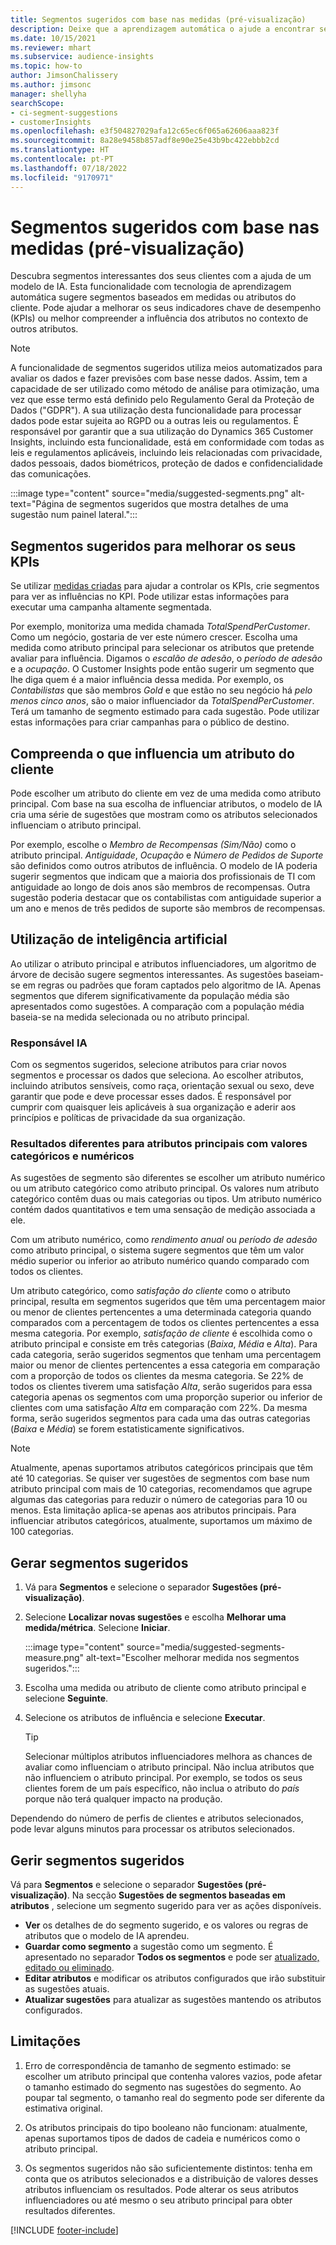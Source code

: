 ```yaml
---
title: Segmentos sugeridos com base nas medidas (pré-visualização)
description: Deixe que a aprendizagem automática o ajude a encontrar segmentos novos e interessantes com base nos atributos do cliente.
ms.date: 10/15/2021
ms.reviewer: mhart
ms.subservice: audience-insights
ms.topic: how-to
author: JimsonChalissery
ms.author: jimsonc
manager: shellyha
searchScope:
- ci-segment-suggestions
- customerInsights
ms.openlocfilehash: e3f504827029afa12c65ec6f065a62606aaa823f
ms.sourcegitcommit: 8a28e9458b857adf8e90e25e43b9bc422ebbb2cd
ms.translationtype: HT
ms.contentlocale: pt-PT
ms.lasthandoff: 07/18/2022
ms.locfileid: "9170971"
---
```

# <a name="suggested-segments-based-on-measures-preview"></a>Segmentos sugeridos com base nas medidas (pré-visualização)

Descubra segmentos interessantes dos seus clientes com a ajuda de um modelo de IA. Esta funcionalidade com tecnologia de aprendizagem automática sugere segmentos baseados em medidas ou atributos do cliente. Pode ajudar a melhorar os seus indicadores chave de desempenho (KPIs) ou melhor compreender a influência dos atributos no contexto de outros atributos.

> [!NOTE]
> A funcionalidade de segmentos sugeridos utiliza meios automatizados para avaliar os dados e fazer previsões com base nesse dados. Assim, tem a capacidade de ser utilizado como método de análise para otimização, uma vez que esse termo está definido pelo Regulamento Geral da Proteção de Dados ("GDPR"). A sua utilização desta funcionalidade para processar dados pode estar sujeita ao RGPD ou a outras leis ou regulamentos. É responsável por garantir que a sua utilização do Dynamics 365 Customer Insights, incluindo esta funcionalidade, está em conformidade com todas as leis e regulamentos aplicáveis, incluindo leis relacionadas com privacidade, dados pessoais, dados biométricos, proteção de dados e confidencialidade das comunicações.

:::image type="content" source="media/suggested-segments.png" alt-text="Página de segmentos sugeridos que mostra detalhes de uma sugestão num painel lateral.":::

## <a name="suggested-segments-to-improve-your-kpis"></a>Segmentos sugeridos para melhorar os seus KPIs

Se utilizar [medidas criadas](measures.md) para ajudar a controlar os KPIs, crie segmentos para ver as influências no KPI. Pode utilizar estas informações para executar uma campanha altamente segmentada.

Por exemplo, monitoriza uma medida chamada *TotalSpendPerCustomer*. Como um negócio, gostaria de ver este número crescer. Escolha uma medida como atributo principal para selecionar os atributos que pretende avaliar para influência. Digamos o *escalão de adesão*, o *período de adesão* e a *ocupação*. O Customer Insights pode então sugerir um segmento que lhe diga quem é a maior influência dessa medida. Por exemplo, os *Contabilistas* que são membros *Gold* e que estão no seu negócio há *pelo menos cinco anos*, são o maior influenciador da *TotalSpendPerCustomer*. Terá um tamanho de segmento estimado para cada sugestão. Pode utilizar estas informações para criar campanhas para o público de destino.

## <a name="understand-what-influences-a-customer-attribute"></a>Compreenda o que influencia um atributo do cliente

Pode escolher um atributo do cliente em vez de uma medida como atributo principal. Com base na sua escolha de influenciar atributos, o modelo de IA cria uma série de sugestões que mostram como os atributos selecionados influenciam o atributo principal.

Por exemplo, escolhe o *Membro de Recompensas (Sim/Não)* como o atributo principal. *Antiguidade*, *Ocupação* e *Número de Pedidos de Suporte* são definidos como outros atributos de influência. O modelo de IA poderia sugerir segmentos que indicam que a maioria dos profissionais de TI com antiguidade ao longo de dois anos são membros de recompensas. Outra sugestão poderia destacar que os contabilistas com antiguidade superior a um ano e menos de três pedidos de suporte são membros de recompensas.

## <a name="artificial-intelligence-usage"></a>Utilização de inteligência artificial

Ao utilizar o atributo principal e atributos influenciadores, um algoritmo de árvore de decisão sugere segmentos interessantes. As sugestões baseiam-se em regras ou padrões que foram captados pelo algoritmo de IA. Apenas segmentos que diferem significativamente da população média são apresentados como sugestões. A comparação com a população média baseia-se na medida selecionada ou no atributo principal.

### <a name="responsible-ai"></a>Responsável IA

Com os segmentos sugeridos, selecione atributos para criar novos segmentos e processar os dados que seleciona. Ao escolher atributos, incluindo atributos sensíveis, como raça, orientação sexual ou sexo, deve garantir que pode e deve processar esses dados. É responsável por cumprir com quaisquer leis aplicáveis à sua organização e aderir aos princípios e políticas de privacidade da sua organização.

### <a name="different-results-for-primary-attributes-with-categorical-and-numeric-values"></a>Resultados diferentes para atributos principais com valores categóricos e numéricos

As sugestões de segmento são diferentes se escolher um atributo numérico ou um atributo categórico como atributo principal. Os valores num atributo categórico contêm duas ou mais categorias ou tipos. Um atributo numérico contém dados quantitativos e tem uma sensação de medição associada a ele.

Com um atributo numérico, como *rendimento anual* ou *período de adesão* como atributo principal, o sistema sugere segmentos que têm um valor médio superior ou inferior ao atributo numérico quando comparado com todos os clientes.

Um atributo categórico, como *satisfação do cliente* como o atributo principal, resulta em segmentos sugeridos que têm uma percentagem maior ou menor de clientes pertencentes a uma determinada categoria quando comparados com a percentagem de todos os clientes pertencentes a essa mesma categoria. Por exemplo, *satisfação de cliente* é escolhida como o atributo principal e consiste em três categorias (*Baixa*, *Média* e *Alta*). Para cada categoria, serão sugeridos segmentos que tenham uma percentagem maior ou menor de clientes pertencentes a essa categoria em comparação com a proporção de todos os clientes da mesma categoria. Se 22% de todos os clientes tiverem uma satisfação *Alta*, serão sugeridos para essa categoria apenas os segmentos com uma proporção superior ou inferior de clientes com uma satisfação *Alta* em comparação com 22%. Da mesma forma, serão sugeridos segmentos para cada uma das outras categorias (*Baixa* e *Média*) se forem estatisticamente significativos.

> [!NOTE]
> Atualmente, apenas suportamos atributos categóricos principais que têm até 10 categorias. Se quiser ver sugestões de segmentos com base num atributo principal com mais de 10 categorias, recomendamos que agrupe algumas das categorias para reduzir o número de categorias para 10 ou menos. Esta limitação aplica-se apenas aos atributos principais. Para influenciar atributos categóricos, atualmente, suportamos um máximo de 100 categorias.

## <a name="generate-suggested-segments"></a>Gerar segmentos sugeridos

1. Vá para **Segmentos** e selecione o separador **Sugestões (pré-visualização)**.

1. Selecione **Localizar novas sugestões** e escolha **Melhorar uma medida/métrica**. Selecione **Iniciar**.

   :::image type="content" source="media/suggested-segments-measure.png" alt-text="Escolher melhorar medida nos segmentos sugeridos.":::

1. Escolha uma medida ou atributo de cliente como atributo principal e selecione **Seguinte**.

1. Selecione os atributos de influência e selecione **Executar**.

   > [!TIP]
   > Selecionar múltiplos atributos influenciadores melhora as chances de avaliar como influenciam o atributo principal. Não inclua atributos que não influenciem o atributo principal. Por exemplo, se todos os seus clientes forem de um país específico, não inclua o atributo do *país* porque não terá qualquer impacto na produção.

Dependendo do número de perfis de clientes e atributos selecionados, pode levar alguns minutos para processar os atributos selecionados.

## <a name="manage-suggested-segments"></a>Gerir segmentos sugeridos

Vá para **Segmentos** e selecione o separador **Sugestões (pré-visualização)**. Na secção **Sugestões de segmentos baseadas em atributos** , selecione um segmento sugerido para ver as ações disponíveis.

- **Ver** os detalhes de do segmento sugerido, e os valores ou regras de atributos que o modelo de IA aprendeu.
- **Guardar como segmento** a sugestão como um segmento. É apresentado no separador **Todos os segmentos** e pode ser [atualizado, editado ou eliminado](segments.md).
- **Editar atributos** e modificar os atributos configurados que irão substituir as sugestões atuais.
- **Atualizar sugestões** para atualizar as sugestões mantendo os atributos configurados.

## <a name="limitations"></a>Limitações

1. Erro de correspondência de tamanho de segmento estimado: se escolher um atributo principal que contenha valores vazios, pode afetar o tamanho estimado do segmento nas sugestões do segmento. Ao poupar tal segmento, o tamanho real do segmento pode ser diferente da estimativa original.

2. Os atributos principais do tipo booleano não funcionam: atualmente, apenas suportamos tipos de dados de cadeia e numéricos como o atributo principal.

3. Os segmentos sugeridos não são suficientemente distintos: tenha em conta que os atributos selecionados e a distribuição de valores desses atributos influenciam os resultados. Pode alterar os seus atributos influenciadores ou até mesmo o seu atributo principal para obter resultados diferentes.

[!INCLUDE [footer-include](includes/footer-banner.md)]